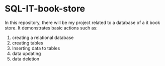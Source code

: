 # SQL-IT-book-store
In this repository, there will be my project related to a database of a it book store. It demonstrates basic actions such as:

1. creating a relational database
2. creating tables
3. Inserting data to tables
4. data updating
5. data deletion

